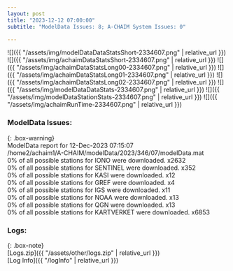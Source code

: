 ```yaml
---
layout: post
title: "2023-12-12 07:00:00"
subtitle: "ModelData Issues: 8; A-CHAIM System Issues: 0"

---
```


![]({{ "/assets/img/modelDataDataStatsShort-2334607.png" | relative_url }})
![]({{ "/assets/img/achaimDataStatsShort-2334607.png" | relative_url }})
![]({{ "/assets/img/achaimDataStatsLong00-2334607.png" | relative_url }})
![]({{ "/assets/img/achaimDataStatsLong01-2334607.png" | relative_url }})
![]({{ "/assets/img/achaimDataStatsLong02-2334607.png" | relative_url }})
![]({{ "/assets/img/modelDataDataStats-2334607.png" | relative_url }})
![]({{ "/assets/img/modelDataStationStats-2334607.png" | relative_url }})
![]({{ "/assets/img/achaimRunTime-2334607.png" | relative_url }})


### ModelData Issues:  
  
{: .box-warning}  
 ModelData report for 12-Dec-2023 07:15:07   
 /home2/achaim1/A-CHAIM/modelData/2023/346/07/modelData.mat   
 0% of all possible stations for IONO were downloaded. x2632   
 0% of all possible stations for SENTINEL were downloaded. x352   
 0% of all possible stations for KASI were downloaded. x12   
 0% of all possible stations for GREF were downloaded. x4   
 0% of all possible stations for IGS were downloaded. x11   
 0% of all possible stations for NOAA were downloaded. x13   
 0% of all possible stations for QGN were downloaded. x13   
 0% of all possible stations for KARTVERKET were downloaded. x6853   
  


### Logs:  
  
{: .box-note}  
[Logs.zip]({{ "/assets/other/logs.zip" | relative_url }})  
[Log Info]({{ "/logInfo" | relative_url }})  
